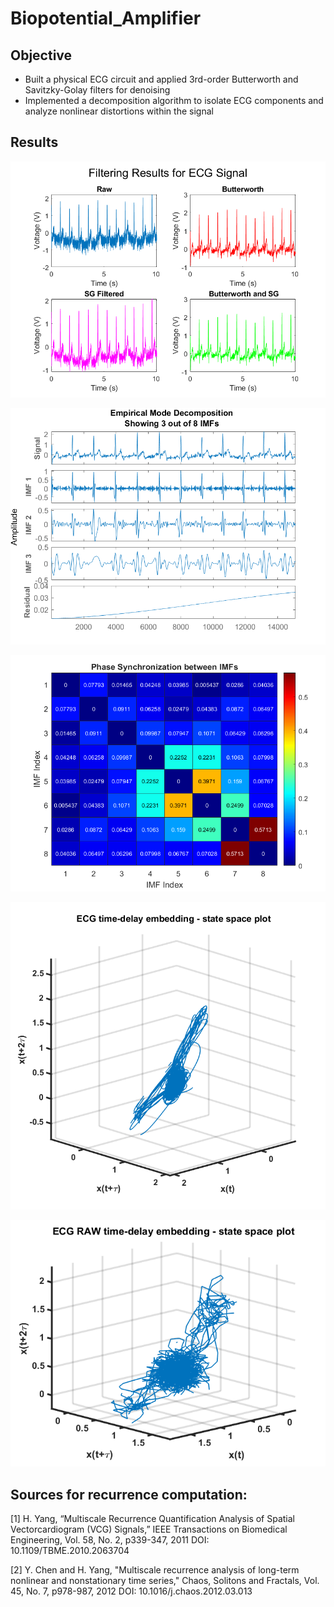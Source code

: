 # Biopotential_Amplifier

## Objective
* Built a physical ECG circuit and applied 3rd-order Butterworth and Savitzky-Golay filters for denoising
* Implemented a decomposition algorithm to isolate ECG components and analyze nonlinear distortions within the signal

## Results
![alt text](https://github.com/SwaroopTha/Biopotential_Amplifier/blob/main/all_filters.png?raw=true)

![alt text](https://github.com/SwaroopTha/Biopotential_Amplifier/blob/main/imfs.png?raw=true)

![alt text](https://github.com/SwaroopTha/Biopotential_Amplifier/blob/main/phase_sync.png?raw=true)

![alt text](https://github.com/SwaroopTha/Biopotential_Amplifier/blob/main/state_space.png?raw=true)

![alt text](https://github.com/SwaroopTha/Biopotential_Amplifier/blob/main/state_space_raw.png?raw=true)







## Sources for recurrence computation:

[1] H. Yang, “Multiscale Recurrence Quantification Analysis of Spatial Vectorcardiogram (VCG)
Signals,” IEEE Transactions on Biomedical Engineering, Vol. 58, No. 2, p339-347, 2011
DOI: 10.1109/TBME.2010.2063704


[2] Y. Chen and H. Yang, "Multiscale recurrence analysis of long-term nonlinear and
nonstationary time series," Chaos, Solitons and Fractals, Vol. 45, No. 7, p978-987, 2012
DOI: 10.1016/j.chaos.2012.03.013
